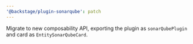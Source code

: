 ```yaml
---
'@backstage/plugin-sonarqube': patch
---
```


Migrate to new composability API, exporting the plugin as `sonarQubePlugin` and card as `EntitySonarQubeCard`.
